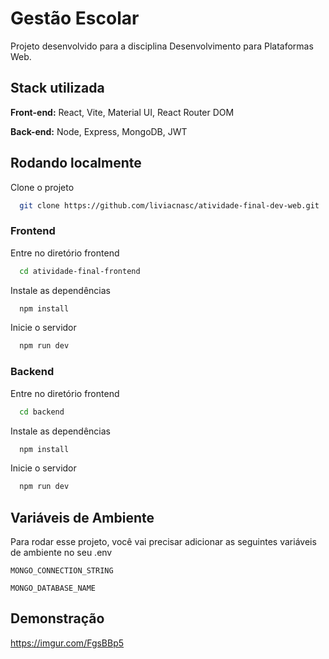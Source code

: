 
# Gestão Escolar

Projeto desenvolvido para a disciplina Desenvolvimento para Plataformas Web.


## Stack utilizada

**Front-end:** React, Vite, Material UI, React Router DOM

**Back-end:** Node, Express, MongoDB, JWT


## Rodando localmente

Clone o projeto

```bash
  git clone https://github.com/liviacnasc/atividade-final-dev-web.git
```

### Frontend

Entre no diretório frontend

```bash
  cd atividade-final-frontend
```

Instale as dependências

```bash
  npm install
```

Inicie o servidor

```bash
  npm run dev
```
### Backend

Entre no diretório frontend

```bash
  cd backend
```

Instale as dependências

```bash
  npm install
```

Inicie o servidor

```bash
  npm run dev
```
## Variáveis de Ambiente

Para rodar esse projeto, você vai precisar adicionar as seguintes variáveis de ambiente no seu .env

`MONGO_CONNECTION_STRING`

`MONGO_DATABASE_NAME`


## Demonstração

https://imgur.com/FgsBBp5